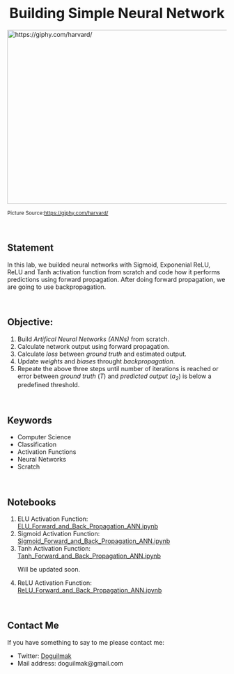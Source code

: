 <h1  align=center><font  size = 6>Building Simple Neural Network</font></h1>

<img  src="https://i.giphy.com/media/9N2UvCx7wXLnG/giphy.webp"  height=400  width=1000  alt="https://giphy.com/harvard/"> 

<small>Picture Source:<a  href="https://giphy.com/harvard/">https://giphy.com/harvard/</a></small>

<br>

<h2>Statement</h2>

<p>In this lab, we builded neural networks with Sigmoid, Exponenial ReLU, ReLU and Tanh activation function from scratch and code how it performs predictions using forward propagation. After doing forward propagation, we are going to use backpropagation.</p>

<br>

<h2>Objective:</h2>
<ol>
	<li>Build <i>Artifical Neural Networks (ANNs)</i> from scratch.</li>
	<li>Calculate network output using forward propagation.</li>
	<li>Calculate <i>loss</i> between <i>ground truth</i> and estimated output.</li>
	<li>Update <i>weights</i> and <i>biases</i> throught <i>backpropagation</i>.</li>
	<li>Repeate the above three steps until number of iterations is reached or error between <i>ground truth</i> (<i>T</i>) and <i>predicted output</i> (<i>a<sub>2</sub></i>) is below a predefined threshold.</li>
</ol>  

<br>  

<h2>Keywords</h2>
<ul>
	<li>Computer Science</li>
	<li>Classification</li>
	<li>Activation Functions</li>
	<li>Neural Networks</li>
	<li>Scratch</li>
</ul>

<br>

<h2>Notebooks</h2>

<ol>
	<li>ELU Activation Function: <a href="https://github.com/doguilmak/Building-Simple-Neural-Network/blob/main/ELU_Forward_and_Back_Propagation_ANN.ipynb">ELU_Forward_and_Back_Propagation_ANN.ipynb</a></li>
	<li>Sigmoid Activation Function: <a href="https://github.com/doguilmak/Building-Simple-Neural-Network/blob/main/Sigmoid_Forward_and_Back_Propagation_ANN.ipynb">Sigmoid_Forward_and_Back_Propagation_ANN.ipynb</a></li>
	<li>Tanh Activation Function: <a href="https://github.com/doguilmak/Building-Simple-Neural-Network/blob/main/Tanh_Forward_and_Back_Propagation_ANN.ipynb">Tanh_Forward_and_Back_Propagation_ANN.ipynb</a></li><p>Will be updated soon.</p>
	<li>ReLU Activation Function: <a href="https://github.com/doguilmak/Building-Simple-Neural-Network/blob/main/ReLU_Forward_and_Back_Propagation_ANN.ipynb">ReLU_Forward_and_Back_Propagation_ANN.ipynb</a></li>
</ol>

<br>

<h2>Contact Me</h2>

<p>If you have something to say to me please contact me:</p>  

<ul>
	<li>Twitter: <a  href="https://twitter.com/Doguilmak">Doguilmak</a></li>
	<li>Mail address: doguilmak@gmail.com</li>
</ul>
